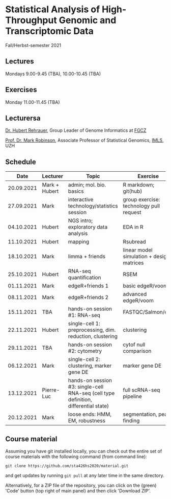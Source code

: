 # Statistical Analysis of High-Throughput Genomic and Transcriptomic Data
Fall/Herbst-semester 2021

## Lectures
Mondays 9.00-9.45 (TBA), 10.00-10.45 (TBA)

## Exercises
Monday 11.00-11.45 (TBA)

## Lecturersa

[Dr. Hubert Rehrauer](http://www.fgcz.ch/the-center/people/rehrauer.html), Group Leader of Genome Informatics at [FGCZ](http://www.fgcz.ch/)  

[Prof. Dr. Mark Robinson](https://robinsonlabuzh.github.io/), Associate Professor of Statistical Genomics, [IMLS](http://www.imls.uzh.ch/index.html), UZH  

## Schedule

| Date  | Lecturer | Topic | Exercise | JC1 | JC2 |
| --- | --- | --- | --- | --- | --- |
| 20.09.2021  | Mark + Hubert  | admin; mol. bio. basics | R markdown; git(hub) | | |
| 27.09.2021  | Mark | interactive technology/statistics session  | group exercise: technology pull request | | |
| 04.10.2021  | Hubert | NGS intro; exploratory data analysis | EDA in R | | |
| 11.10.2021  | Hubert | mapping  | Rsubread | | |
| 18.10.2021  | Mark | limma + friends | linear model simulation + design matrices | | |
| 25.10.2021  | Hubert | RNA-seq quantification | RSEM  | | |
| 01.11.2021  | Mark | edgeR+friends 1 | basic edgeR/voom | X | X |
| 08.11.2021  | Mark | edgeR+friends 2 | advanced edgeR/voom| X | X |
| 15.11.2021  | TBA | hands-on session #1: RNA-seq  | FASTQC/Salmon/etc. | X | X |
| 22.11.2021  | Hubert | single-cell 1: preprocessing, dim. reduction, clustering | clustering | X | X |
| 29.11.2021  | TBA | hands-on session #2: cytometry  | cytof null comparison | X | X |
| 06.12.2021  | Mark | single-cell 2: clustering, marker gene DE  | marker gene DE | X | X |
| 13.12.2021  | Pierre-Luc | hands-on session #3: single-cell RNA-seq (cell type definition, differential state)  | full scRNA-seq pipeline | X | X |
| 20.12.2021  | Mark | loose ends: HMM, EM, robustness   | segmentation, peak finding | X | X |


## Course material

Assuming you have git installed locally, you can check out the entire set of course materials with the following command (from command line):
```
git clone https://github.com/sta426hs2020/material.git
```  
and get updates by running `git pull` at any later time in the same directory.

Alternatively, for a ZIP file of the repository, you can click on the (green) 'Code' button (top right of main panel) and then click 'Download ZIP'.

